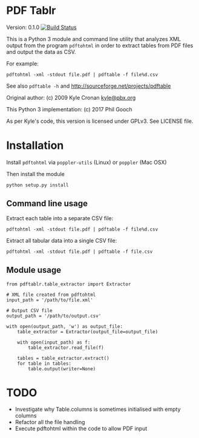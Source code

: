 # PDF Tablr

Version: 0.1.0  [![Build Status](https://travis-ci.org/philgooch/pdftable.svg)](https://travis-ci.org/philgooch/pdftable.svg)


This is a Python 3 module and command line utility that analyzes XML output from the
program `pdftohtml` in order to extract tables from PDF files and output the data as CSV.

For example:

    pdftohtml -xml -stdout file.pdf | pdftable -f file%d.csv

See also `pdftable -h` and http://sourceforge.net/projects/pdftable

Original author: (c) 2009 Kyle Cronan <kyle@pbx.org>

This Python 3 implementation: (c) 2017 Phil Gooch

As per Kyle's code, this version is licensed under GPLv3. See LICENSE file.

# Installation

Install `pdftohtml` via `poppler-utils` (Linux) or `poppler` (Mac OSX)

Then install the module

    python setup.py install
    
## Command line usage

Extract each table into a separate CSV file:

    pdftohtml -xml -stdout file.pdf | pdftable -f file%d.csv
    
Extract all tabular data into a single CSV file:

    pdftohtml -xml -stdout file.pdf | pdftable -f file.csv
    
## Module usage
    
    from pdftablr.table_extractor import Extractor

    # XML file created from pdftohtml
    input_path = '/path/to/file.xml'
    
    # Output CSV file
    output_path = '/path/to/output.csv'
    
    with open(output_path, 'w') as output_file:
        table_extractor = Extractor(output_file=output_file)
    
        with open(input_path) as f:
            table_extractor.read_file(f)
        
        tables = table_extractor.extract()
        for table in tables:
            table.output(writer=None)

            
# TODO
- Investigate why Table.columns is sometimes initialised with empty columns
- Refactor all the file handling
- Execute pdftohtml within the code to allow PDF input
